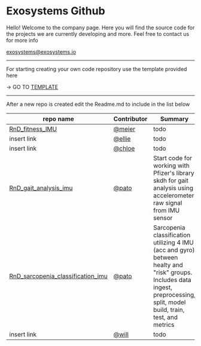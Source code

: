 # Exosystems Github

Hello! Welcome to the company page. 
Here you will find the source code for the projects we are currently developing and more.
Feel free to contact us for more info

exosystems@exosystems.io


---
For starting creating your own code repository use the template provided here

-> GO TO [TEMPLATE](https://github.com/Exosystems/RnD_template_repo)

---
After a new repo is created edit the Readme.md to include in the list below

| repo name | Contributor| Summary |
| --- | --- | --- |
| [RnD_fitness_IMU](https://github.com/Exosystems/RnD_fitness_IMU) | [@meier](https://github.com/Meier0105) | todo |
| insert link | [@ellie](https://github.com/ellie-exo) | todo |
| insert link | [@chloe](https://github.com/soyoung-exo) | todo |
| [RnD_gait_analysis_imu](https://github.com/Exosystems/RnD_gait_analysis_imu) | [@pato](https://github.com/patoalejor-exo)| Start code for working with Pfizer's library skdh for gait analysis using accelerometer raw signal from IMU sensor |
| [RnD_sarcopenia_classification_imu](https://github.com/Exosystems/RnD_sarcopenia_classification_imu)| [@pato](https://github.com/patoalejor-exo) | Sarcopenia classification utilizing 4 IMU (acc and gyro) between healty and "risk" groups. Includes data ingest, preprocessing, split, model build, train, test, and metrics|
| insert link | [@will](https://github.com/ExosystemsWill) | todo |
